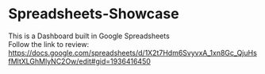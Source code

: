 # Spreadsheets-Showcase
This is a Dashboard built in Google Spreadsheets</br>
Follow the link to review: https://docs.google.com/spreadsheets/d/1X2t7Hdm6SvyvxA_1xn8Gc_QjuHsfMltXLGhMlyNC2Ow/edit#gid=1936416450
